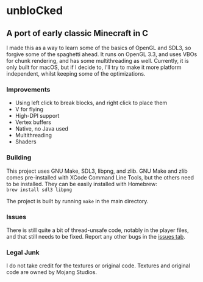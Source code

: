 # unbloCked

## A port of early classic Minecraft in C

I made this as a way to learn some of the basics of OpenGL and SDL3, so forgive some of the spaghetti ahead.
It runs on OpenGL 3.3, and uses VBOs for chunk rendering, and has some multithreading as well.
Currently, it is only built for macOS, but if I decide to, I'll try to make it more platform independent, whilst keeping some of the optimizations.

### Improvements
* Using left click to break blocks, and right click to place them
* V for flying
* High-DPI support
* Vertex buffers
* Native, no Java used
* Multithreading
* Shaders

### Building

This project uses GNU Make, SDL3, libpng, and zlib. GNU Make and zlib comes pre-installed with XCode Command Line Tools, but the others need to be installed. They can be easily installed with Homebrew:  
`brew install sdl3 libpng`

The project is built by running `make` in the main directory.

### Issues

There is still quite a bit of thread-unsafe code, notably in the player files, and that still needs to be fixed. Report any other bugs in the [issues tab](https://github.com/SuperStik/unbloCked/issues).

### Legal Junk
I do not take credit for the textures or original code. Textures and original code are owned by Mojang Studios.
